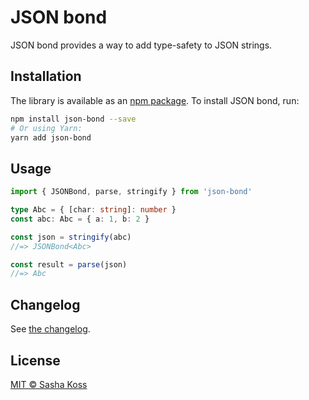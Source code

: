 # JSON bond

JSON bond provides a way to add type-safety to JSON strings.

## Installation

The library is available as an [npm package](https://www.npmjs.com/package/json-bond). To install JSON bond, run:

```sh
npm install json-bond --save
# Or using Yarn:
yarn add json-bond
```

## Usage

```ts
import { JSONBond, parse, stringify } from 'json-bond'

type Abc = { [char: string]: number }
const abc: Abc = { a: 1, b: 2 }

const json = stringify(abc)
//=> JSONBond<Abc>

const result = parse(json)
//=> Abc
```

## Changelog

See [the changelog](./CHANGELOG.md).

## License

[MIT © Sasha Koss](https://kossnocorp.mit-license.org/)
